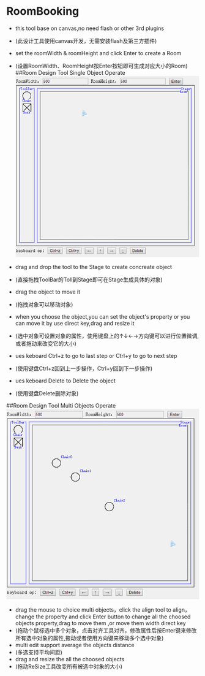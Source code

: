 # RoomBooking
* this tool base on canvas,no need flash or other 3rd plugins 
 * (此设计工具使用canvas开发，无需安装flash及第三方插件)
* set the roomWidth & roomHeight and click Enter to create a Room
 * (设置RoomWidth、RoomHeight按Enter按钮即可生成对应大小的Room)
##Room Design Tool Single Object Operate 
![SingleOp](https://github.com/lijintian/RoomBooking/blob/master/RB/RB/Source/Introduce/SingleOp.gif) 

* drag and drop the tool to the Stage to create concreate object
 * (直接拖拽ToolBar的Toll到Stage即可在Stage生成具体的对象)
* drag the object to move it
 * (拖拽对象可以移动对象)
* when you choose the object,you can set the object's property or you can move it by use direct key,drag and resize it
 * (选中对象可设置对象的属性，使用键盘上的↑↓←→方向键可以进行位置微调,或者拖动来改变它的大小)
* ues keboard Ctrl+z to go to last step or Ctrl+y to go to next step
 * (使用键盘Ctrl+z回到上一步操作，Ctrl+y回到下一步操作)
* ues keboard Delete to Delete the object
 * (使用键盘Delete删除对象)

##Room Design Tool Multi Objects Operate
![MultiOp](https://github.com/lijintian/RoomBooking/blob/master/RB/RB/Source/Introduce/MultiOp.gif)
* drag the mouse to choice multi objects，click the align tool to align，change the property and click Enter button to change all the choosed objects property,drag to move them ,or move them width direct key
 * (拖动个鼠标选中多个对象，点击对齐工具对齐，修改属性后按Enter键来修改所有选中对象的属性,拖动或者使用方向键来移动多个选中对象)
* multi edit support average the objects distance 
 * (多选支持平均间距)
* drag and resize the all the choosed objects 
 * (拖动ReSize工具改变所有被选中对象的大小)
